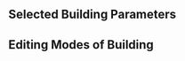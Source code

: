 Selected Building Parameters
----------------------------
Editing Modes of Building
-------------------------